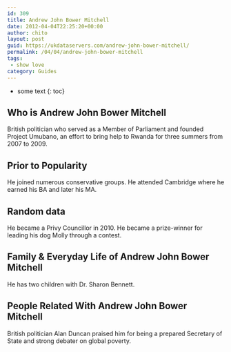 ```yaml
---
id: 309
title: Andrew John Bower Mitchell
date: 2012-04-04T22:25:20+00:00
author: chito
layout: post
guid: https://ukdataservers.com/andrew-john-bower-mitchell/
permalink: /04/04/andrew-john-bower-mitchell
tags:
 - show love
category: Guides
---
```


* some text
{: toc}


## Who is  Andrew John Bower Mitchell
                  
                  
                  
British politician who served as a Member of Parliament and founded Project Umubano, an effort to bring help to Rwanda for three summers from 2007 to 2009.
                  
                
                
                
## Prior to Popularity 
                  
                  
                  
He joined numerous conservative groups. He attended Cambridge where he earned his BA and later his MA.
                  
                
                
                
## Random data 
                  
                  
                  
He became a Privy Councillor in 2010. He became a prize-winner for leading his dog Molly through a contest.
                  
                
                
                
## Family & Everyday Life of Andrew John Bower Mitchell
                  
                  
                  
He has two children with Dr. Sharon Bennett.
                  
                
                
                
## People Related With  Andrew John Bower Mitchell
                  
                  
                  
British politician Alan Duncan praised him for being a prepared Secretary of State and strong debater on global poverty.
                  
                
              
            
          
          
          
    
    
  
